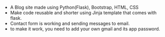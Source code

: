 - A Blog site made using Python(Flask), Bootstrap, HTML, CSS
- Make code reusable and shorter using Jinja template that comes with flask.
- Contact form is working and sending messages to email.
- to make it work, you need to add your own gmail and its app password.
